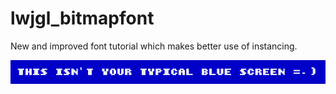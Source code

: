 # lwjgl_bitmapfont
New and improved font tutorial which makes better use of instancing.

<img src="https://github.com/theskidster/lwjgl_bitmapfont/blob/master/img_preview.PNG">
